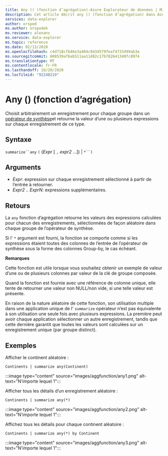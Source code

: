 ```yaml
---
title: Any () (fonction d’agrégation)-Azure Explorateur de données | Microsoft Docs
description: Cet article décrit any () (fonction d’agrégation) dans Azure Explorateur de données.
services: data-explorer
author: orspod
ms.author: orspodek
ms.reviewer: alexans
ms.service: data-explorer
ms.topic: reference
ms.date: 02/13/2020
ms.openlocfilehash: c4d718cfb46e3a404c943d579feaf4733499ab3e
ms.sourcegitcommit: 608539af6ab511aa11d82c17b782641340fc8974
ms.translationtype: MT
ms.contentlocale: fr-FR
ms.lasthandoff: 10/20/2020
ms.locfileid: "92248219"
---
```

# <a name="any-aggregation-function"></a>Any () (fonction d’agrégation)

Choisit arbitrairement un enregistrement pour chaque groupe dans un [opérateur de synthèse](summarizeoperator.md)et retourne la valeur d’une ou plusieurs expressions sur chaque enregistrement de ce type.

## <a name="syntax"></a>Syntaxe

`summarize``any` `(` (*Expr* [ `,` *expr2* ...]) | `*``)`

## <a name="arguments"></a>Arguments

* *Expr*: expression sur chaque enregistrement sélectionné à partir de l’entrée à retourner.
* *Expr2* .. *ExprN*: expressions supplémentaires.

## <a name="returns"></a>Retours

La `any` fonction d’agrégation retourne les valeurs des expressions calculées pour chacun des enregistrements, sélectionnées de façon aléatoire dans chaque groupe de l’opérateur de synthèse.

Si l' `*` argument est fourni, la fonction se comporte comme si les expressions étaient toutes des colonnes de l’entrée de l’opérateur de synthèse sous la forme des colonnes Group-by, le cas échéant.

**Remarques**

Cette fonction est utile lorsque vous souhaitez obtenir un exemple de valeur d’une ou de plusieurs colonnes par valeur de la clé de groupe composée.

Quand la fonction est fournie avec une référence de colonne unique, elle tente de retourner une valeur non NULL/non vide, si une telle valeur est présente.

En raison de la nature aléatoire de cette fonction, son utilisation multiple dans une application unique de l' `summarize` opérateur n’est pas équivalente à son utilisation une seule fois avec plusieurs expressions. La première peut avoir chaque application sélectionner un autre enregistrement, tandis que cette dernière garantit que toutes les valeurs sont calculées sur un enregistrement unique (par groupe distinct).

## <a name="examples"></a>Exemples

Afficher le continent aléatoire :

```kusto
Continents | summarize any(Continent)
```

:::image type="content" source="images/aggfunction/any1.png" alt-text="N’importe lequel 1":::

Afficher tous les détails d’un enregistrement aléatoire :

```kusto
Continents | summarize any(*)
```

:::image type="content" source="images/aggfunction/any2.png" alt-text="N’importe lequel 1":::

Affichez tous les détails pour chaque continent aléatoire :

```kusto
Continents | summarize any(*) by Continent
```

:::image type="content" source="images/aggfunction/any3.png" alt-text="N’importe lequel 1":::
